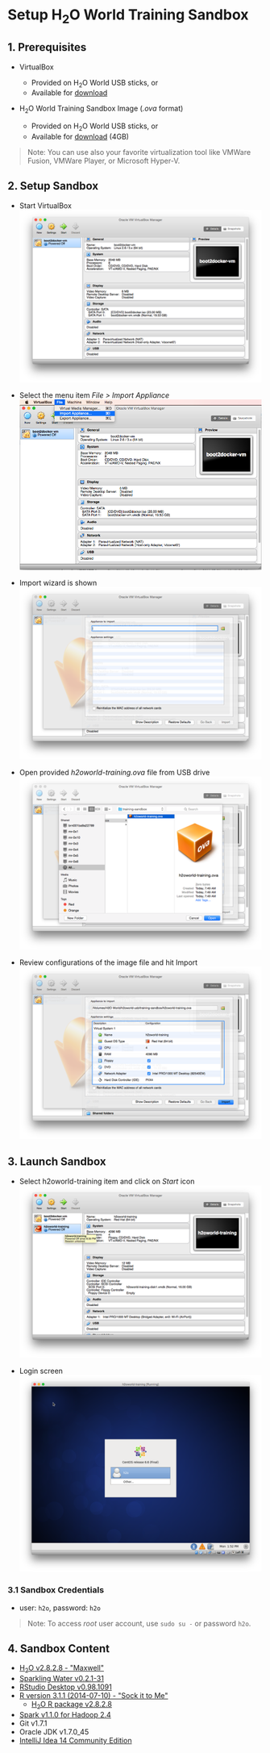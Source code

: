 # Setup H<sub>2</sub>O World Training Sandbox

## 1. Prerequisites
  * VirtualBox
    * Provided on H<sub>2</sub>O World USB sticks, or
    * Available for [download](https://www.virtualbox.org/wiki/Downloads)

  * H<sub>2</sub>O World Training Sandbox Image (*.ova* format)
    * Provided on H<sub>2</sub>O World USB sticks, or
    * Available for [download](https://s3.amazonaws.com/h2o-release/h2o/sandbox/h2oworld-training.ova) (4GB)

> Note: You can use also your favorite virtualization tool like VMWare Fusion, VMWare Player, or Microsoft Hyper-V.

## 2. Setup Sandbox
  * Start VirtualBox
  ![VirtualBox Application](images/01_virtualbox.png)

  * Select the menu item _File > Import Appliance_
  ![VirtualBox Menu](images/02_vb_menu.png)

  * Import wizard is shown
  ![Select file](images/04_import_wizard.png)

  * Open provided _h2oworld-training.ova_ file from USB drive
  ![Select file](images/03_select_file.png)

  * Review configurations of the image file and hit Import
  ![Import Image](images/boot01.png)

## 3. Launch Sandbox
  * Select h2oworld-training item and click on _Start_ icon
  ![Manager](images/boot03.png)

  * Login screen
  ![Login](images/boot04.png)

### 3.1 Sandbox Credentials
 * user: `h2o`, password: `h2o`

> Note: To access _root_ user account, use `sudo su -` or password `h2o`.


## 4. Sandbox Content
  * [H<sub>2</sub>O v2.8.2.8 - "Maxwell"](http://h2o-release.s3.amazonaws.com/h2o/rel-maxwell/8/index.html)
  * [Sparkling Water v0.2.1-31](http://h2o-release.s3.amazonaws.com/sparkling-water/master/31/index.html)
  * [RStudio Desktop v0.98.1091](http://www.rstudio.com/products/rstudio/download/)
  * [R version 3.1.1 (2014-07-10) - "Sock it to Me"](http://www.r-project.org)
    * [H<sub>2</sub>O R package v2.8.2.8](http://h2o-release.s3.amazonaws.com/h2o/rel-maxwell/8/index.html#R)
  * [Spark v1.1.0 for Hadoop 2.4](https://spark.apache.org/downloads.html)
  * Git v1.7.1
  * Oracle JDK v1.7.0_45
  * [IntelliJ Idea 14 Community Edition](https://www.jetbrains.com/idea/download/)

